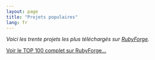 ```yaml
---
layout: page
title: "Projets populaires"
lang: fr
---
```


*Voici les trente projets les plus téléchargés sur [RubyForge][1].*

[Voir le TOP 100 complet sur RubyForge…][2]



[1]: http://rubyforge.org 
[2]: http://rubyforge.org/top/toplist.php?type=downloads 
